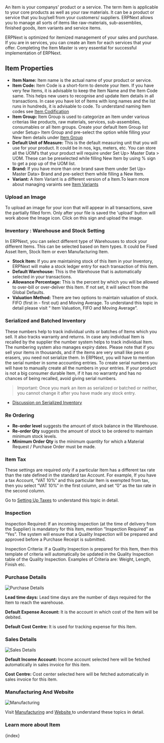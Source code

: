 An Item is your companys' product or a service. The term Item is applicable to your core products as well as your raw materials. It can be a product or service that you buy/sell from your customers/ suppliers. ERPNext allows you to manage all sorts of items like raw-materials, sub-assemblies, finished goods, item variants and service items.

ERPNext is optimized for itemized management of your sales and purchase. If you are in services, you can create an Item for each services that your offer. Completing the Item Master is very essential for successful implementation of ERPNext.

## Item Properties

  * **Item Name:** Item name is the actual name of your product or service.
  * **Item Code:** Item Code is a short-form to denote your Item. If you have very few Items, it is advisable to keep the Item Name and the Item Code same. This helps new users to recognise and update Item details in all transactions. In case you have lot of Items with long names and the list runs in hundreds, it is advisable to code. To understand naming Item codes see [Item Codification]({{docs_base_url}}/user/manual/en/stock/item/item-codification.html)
  * **Item Group:** Item Group is used to categorize an Item under various criterias like products, raw materials, services, sub-assemblies, consumables or all Item groups. Create your default Item Group list under Setup> Item Group and pre-select the option while filling your New Item details under [Item Group]({{docs_base_url}}/user/manual/en/stock/setup/item-group.html)
  * **Default Unit of Measure:** This is the default measuring unit that you will use for your product. It could be in nos, kgs, meters, etc. You can store all the UOM’s that your product will require under Set Up> Master Data > UOM. These can be preselected while filling New Item by using % sign to get a pop up of the UOM list.
  * **Brand:** If you have more than one brand save them under Set Up> Master Data> Brand and pre-select them while filling a New Item.
  * **Variant:** A Item Variant is a different version of a Item.To learn more about managing varaints see [Item Variants]({{docs_base_url}}/user/manual/en/stock/item/item-variants.html)
  
### Upload an Image

To upload an image for your icon that will appear in all transactions, save
the partially filled form. Only after your file is saved  the 'upload' button will
work above the Image icon. Click on this sign and upload the image.

### Inventory : Warehouse and Stock Setting

In ERPNext, you can select different type of Warehouses to stock your
different Items. This can be selected based on Item types. It could be Fixed
Asset Item, Stock Item or even Manufacturing Item.

  * **Stock Item:** If you are maintaining stock of this Item in your Inventory, ERPNext will make a stock ledger entry for each transaction of this item.
  * **Default Warehouse:** This is the Warehouse that is automatically selected in your transactions. 
  * **Allowance Percentage:** This is the percent by which you will be allowed to over-bill or over-deliver this Item. If not set, it will select from the Global Defaults. 
  * **Valuation Method:** There are two options to maintain valuation of stock. FIFO (first in - first out) and Moving Average. To understand this topic in detail please visit “ Item Valuation, FIFO and Moving Average”.

### Serialized and Batched Inventory

These numbers help to track individual units or batches of Items which you sell. It also tracks warranty and returns. In case any individual Item is recalled by the supplier the number system helps to track individual Item. The numbering system also manages expiry dates. Please note that if you sell your items in thousands, and if the items are very small like pens or erasers, you need not serialize them. In ERPNext, you will have to mention the serial number in some accounting entries. To create serial numbers you will have to manually create all the numbers in your entries. If your product is not a big consumer durable Item, if it has no warranty and has no chances of being recalled, avoid giving serial numbers.

> Important: Once you mark an item as serialized or batched or neither, you cannot change it after you have made any stock entry.

  * [Discussion on Serialized Inventory]({{docs_base_url}}/user/manual/en/setting-up/stock-reconciliation-for-non-serialized-item.html)  

### Re Ordering

  * **Re-order level** suggests the amount of stock balance in the Warehouse. 
  * **Re-order Qty** suggests the amount of stock to be ordered to maintain minimum stock levels.
  * **Minimum Order Qty** is the minimum quantity for which a Material Request / Purchase Order must be made.

### Item Tax

These settings are required only if a particular Item has a different tax rate
than the rate defined in the standard tax Account. For example, If you have a
tax Account, “VAT 10%” and this particular Item is exempted from tax, then you
select “VAT 10%” in the first column, and set “0” as the tax rate in the
second column.

Go to [Setting Up Taxes]({{docs_base_url}}/user/manual/en/setting-up/setting-up-taxes.html) to understand this topic in detail.

### Inspection

Inspection Required: If an incoming inspection (at the time of delivery from
the Supplier) is mandatory for this Item, mention “Inspection Required” as
“Yes”. The system will ensure that a Quality Inspection will be prepared and
approved before a Purchase Receipt is submitted.

Inspection Criteria: If a Quality Inspection is prepared for this Item, then
this template of criteria will automatically be updated in the Quality
Inspection table of the Quality Inspection. Examples of Criteria are: Weight,
Length, Finish etc.

### Purchase Details

![Purchase Details]({{docs_base_url}}/assets/old_images/erpnext/item-purchase.png)

**Lead time days:** Lead time days are the number of days required for the Item to reach the warehouse.

**Default Expense Account:** It is the account in which cost of the Item will be debited.

**Default Cost Centre:** It is used for tracking expense for this Item.

### Sales Details

![Sales Details]({{docs_base_url}}/assets/old_images/erpnext/item-sales.png)

**Default Income Account:** Income account selected here will be fetched automatically in sales invoice for this item.

**Cost Centre:** Cost center selected here will be fetched automatically in sales invoice for this item.

### Manufacturing And Website

![Manufacturing]({{docs_base_url}}/assets/old_images/erpnext/item-manufacturing-website.png)

Visit [Manufacturing]({{docs_base_url}}/user/manual/en/manufacturing.html) and [Website ]({{docs_base_url}}/user/manual/en/website.html)to understand these topics in detail.

### Learn more about Item

{index}
